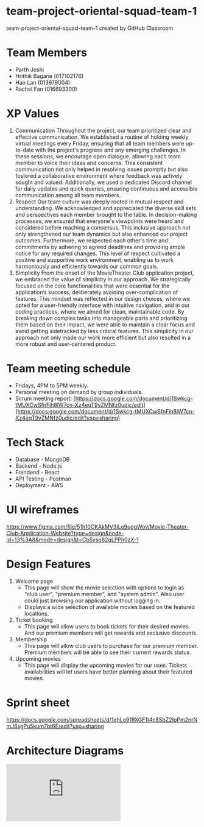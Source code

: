 # team-project-oriental-squad-team-1
team-project-oriental-squad-team-1 created by GitHub Classroom

# Team Members
- Parth Joshi
- Hrithik Bagane (017102176)
- Hao Lan (013979004)
- Rachel Fan (016693300)

# XP Values
1. Communication
Throughout the project, our team prioritized clear and effective communication. We established a routine of holding weekly virtual meetings every Friday, ensuring that all team members were up-to-date with the project's progress and any emerging challenges. In these sessions, we encourage open dialogue, allowing each team member to voice their ideas and concerns. This consistent communication not only helped in resolving issues promptly but also fostered a collaborative environment where feedback was actively sought and valued. Additionally, we used a dedicated Discord channel for daily updates and quick queries, ensuring continuous and accessible communication among all team members.
2. Respect
Our team culture was deeply rooted in mutual respect and understanding. We acknowledged and appreciated the diverse skill sets and perspectives each member brought to the table. In decision-making processes, we ensured that everyone's viewpoints were heard and considered before reaching a consensus. This inclusive approach not only strengthened our team dynamics but also enhanced our project outcomes. Furthermore, we respected each other's time and commitments by adhering to agreed deadlines and providing ample notice for any required changes. This level of respect cultivated a positive and supportive work environment, enabling us to work harmoniously and efficiently towards our common goals.
3. Simplicity
From the onset of the MovieTheater Club application project, we embraced the value of simplicity in our approach. We strategically focused on the core functionalities that were essential for the application’s success, deliberately avoiding over-complication of features. This mindset was reflected in our design choices, where we opted for a user-friendly interface with intuitive navigation, and in our coding practices, where we aimed for clean, maintainable code. By breaking down complex tasks into manageable parts and prioritizing them based on their impact, we were able to maintain a clear focus and avoid getting sidetracked by less critical features. This simplicity in our approach not only made our work more efficient but also resulted in a more robust and user-centered product.

# Team meeting schedule
- Fridays, 4PM to 5PM weekly.
- Personal meeting on demand by group individuals.
- Scrum meeting report: [https://docs.google.com/document/d/1Swkcg-tMUXCwSfnFih8lW7cn-Xz4eqT9vZMNfz0udic/edit](https://docs.google.com/document/d/1Swkcg-tMUXCwSfnFih8lW7cn-Xz4eqT9vZMNfz0udic/edit?usp=sharing)

# Tech Stack
- Database - MongoDB
- Backend - Node.js
- Frendend - React
- API Testing - Postman
- Deployment - AWS

# UI wireframes
https://www.figma.com/file/51h10CKAkMV3ILe9uggWov/Movie-Theater-Club-Application-Website?type=design&node-id=13%3A8&mode=design&t=Cb5vso82qLPPh0zX-1

# Design Features
1. Welcome page
   - This page will show the movie selection with options to login as "club user", "premium member", and "system admin". Also user could just browsing our application without logging in.
   - Displays a wide selection of available movies based on the featured locations.
2. Ticket booking
   - This page will allow users to book tickets for their desired movies. And our premium members will get rewards and exclusive discounts.
3. Membership
   - This page will allow club users to purchase for our premium member. Premium members will be able to see their current rewards status.
4. Upcoming movies
   - This page will display the upcoming movies for our uses. Tickets availabilities will let users have better planning about their featured movies.

# Sprint sheet
https://docs.google.com/spreadsheets/d/1qhLo919XGF1t4c8SbZ2IpPm2nrNmJ6xgPu5kum7bt6E/edit?usp=sharing

# Architecture Diagrams
![Use Case Diagram](https://github.com/gopinathsjsu/team-project-oriental-squad-team-1/blob/demo/UML-component.pdf)

